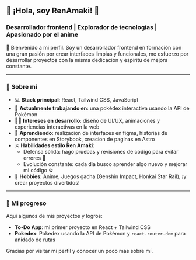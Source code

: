 ## 💎 ¡Hola, soy RenAmaki! 💎
### Desarrollador frontend | Explorador de tecnologías | Apasionado por el anime

👋 Bienvenido a mi perfil. Soy un desarrollador frontend en formación con una gran pasión por crear interfaces limpias y funcionales, me esfuerzo por desarrollar proyectos con la misma dedicación y espíritu de mejora constante.

---

### 🌟 Sobre mí

- 💻 **Stack principal**: React, Tailwind CSS, JavaScript
- 🔭 **Actualmente trabajando en**: una pokédex interactiva usando la API de Pokémon
- 🧑‍💻 **Intereses en desarrollo**: diseño de UI/UX, animaciones y experiencias interactivas en la web
- 🌱 **Aprendiendo**: realizacion de interfaces en figma, historias de componentes en Storybook, creacion de paginas en Astro
- ⚔️ **Habilidades estilo Ren Amaki**:
  - Defensa sólida: hago pruebas y revisiones de código para evitar errores 💪
  - Evolución constante: cada día busco aprender algo nuevo y mejorar mi código ⚙️
- 🎌 **Hobbies**: Anime, Juegos gacha (Genshin Impact, Honkai Star Rail), ¡y crear proyectos divertidos!

---

### 🌱 Mi progreso

Aquí algunos de mis proyectos y logros:

- **To-Do App**: mi primer proyecto en React + Tailwind CSS
- **Pokedex**: Pokedex usando la API de Pokémon y `react-router-dom` para anidado de rutas

Gracias por visitar mi perfil y conocer un poco más sobre mí.

<!--
**kenNoYuusha/kenNoYuusha** is a ✨ _special_ ✨ repository because its `README.md` (this file) appears on your GitHub profile.

Here are some ideas to get you started:

- 🔭 I’m currently working on ...
- 🌱 I’m currently learning ...
- 👯 I’m looking to collaborate on ...
- 🤔 I’m looking for help with ...
- 💬 Ask me about ...
- 📫 How to reach me: ...
- 😄 Pronouns: ...
- ⚡ Fun fact: ...
- 🐦 [Twitter](https://twitter.com/tu_usuario)
-->
